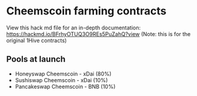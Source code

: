 # Cheemscoin farming contracts

View this hack md file for an in-depth documentation: https://hackmd.io/BFrhyOTUQ3O9REs5PuZahQ?view
(Note: this is for the original 1Hive contracts)

## Pools at launch

- Honeyswap Cheemscoin - xDai (80%)
- Sushiswap Cheemscoin - xDai (10%)
- Pancakeswap Cheemscoin - BNB (10%)
